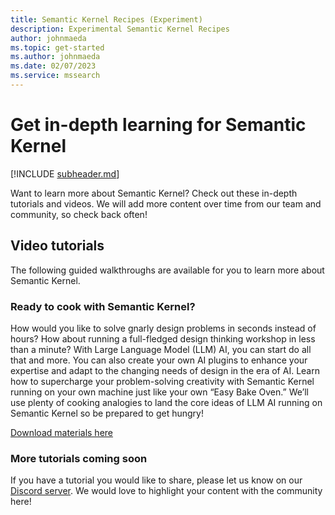 ```yaml
---
title: Semantic Kernel Recipes (Experiment)
description: Experimental Semantic Kernel Recipes 
author: johnmaeda
ms.topic: get-started
ms.author: johnmaeda
ms.date: 02/07/2023
ms.service: mssearch
---
```


# Get in-depth learning for Semantic Kernel


[!INCLUDE [subheader.md](../includes/pat_large.md)]

Want to learn more about Semantic Kernel? Check out these in-depth tutorials and videos. We will add more content over time from our team and community, so check back often! 



## Video tutorials
The following guided walkthroughs are available for you to learn more about Semantic Kernel.

### Ready to cook with Semantic Kernel?
How would you like to solve gnarly design problems in seconds instead of hours? How about running a full-fledged design thinking workshop in less than a minute? With Large Language Model (LLM) AI, you can start do all that and more. You can also create your own AI plugins to enhance your expertise and adapt to the changing needs of design in the era of AI. Learn how to supercharge your problem-solving creativity with Semantic Kernel running on your own machine just like your own “Easy Bake Oven.” We’ll use plenty of cooking analogies to land the core ideas of LLM AI running on Semantic Kernel so be prepared to get hungry!

[Download materials here](https://aka.ms/sk/recipes)

### More tutorials coming soon
If you have a tutorial you would like to share, please let us know on our [Discord server](https://aka.ms/sk/discord). We would love to highlight your content with the community here!